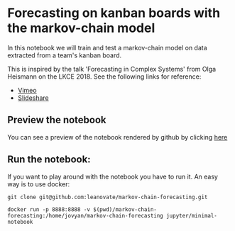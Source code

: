 # Forecasting on kanban boards with the markov-chain model

In this notebook we will train and test a markov-chain model on data extracted from a team's kanban board.

This is inspired by the talk 'Forecasting in Complex Systems' from Olga Heismann on the LKCE 2018. See the following links for reference:
* [Vimeo](https://vimeo.com/302850933)
* [Slideshare](https://de.slideshare.net/lkce/olga-heismann-forcasting-in-complex-systems)


## Preview the notebook
You can see a preview of the notebook rendered by github by clicking [here](markov-notebook.ipynb)

## Run the notebook:
If you want to play around with the notebook you have to run it. An easy way is to use docker:
```
git clone git@github.com:leanovate/markov-chain-forecasting.git

docker run -p 8888:8888 -v $(pwd)/markov-chain-forecasting:/home/jovyan/markov-chain-forecasting jupyter/minimal-notebook
```